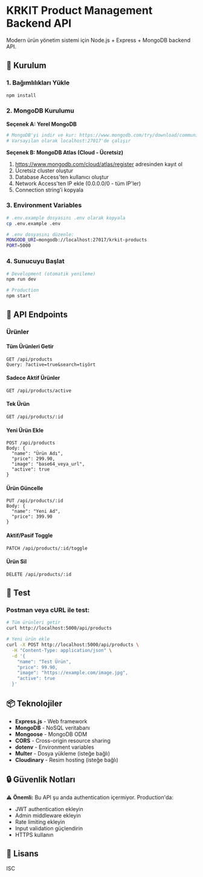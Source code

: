 # KRKIT Product Management Backend API

Modern ürün yönetim sistemi için Node.js + Express + MongoDB backend API.

## 🚀 Kurulum

### 1. Bağımlılıkları Yükle
```bash
npm install
```

### 2. MongoDB Kurulumu

**Seçenek A: Yerel MongoDB**
```bash
# MongoDB'yi indir ve kur: https://www.mongodb.com/try/download/community
# Varsayılan olarak localhost:27017'de çalışır
```

**Seçenek B: MongoDB Atlas (Cloud - Ücretsiz)**
1. https://www.mongodb.com/cloud/atlas/register adresinden kayıt ol
2. Ücretsiz cluster oluştur
3. Database Access'ten kullanıcı oluştur
4. Network Access'ten IP ekle (0.0.0.0/0 - tüm IP'ler)
5. Connection string'i kopyala

### 3. Environment Variables
```bash
# .env.example dosyasını .env olarak kopyala
cp .env.example .env

# .env dosyasını düzenle:
MONGODB_URI=mongodb://localhost:27017/krkit-products
PORT=5000
```

### 4. Sunucuyu Başlat
```bash
# Development (otomatik yenileme)
npm run dev

# Production
npm start
```

## 📡 API Endpoints

### Ürünler

#### Tüm Ürünleri Getir
```
GET /api/products
Query: ?active=true&search=tişört
```

#### Sadece Aktif Ürünler
```
GET /api/products/active
```

#### Tek Ürün
```
GET /api/products/:id
```

#### Yeni Ürün Ekle
```
POST /api/products
Body: {
  "name": "Ürün Adı",
  "price": 299.90,
  "image": "base64_veya_url",
  "active": true
}
```

#### Ürün Güncelle
```
PUT /api/products/:id
Body: {
  "name": "Yeni Ad",
  "price": 399.90
}
```

#### Aktif/Pasif Toggle
```
PATCH /api/products/:id/toggle
```

#### Ürün Sil
```
DELETE /api/products/:id
```

## 🧪 Test

### Postman veya cURL ile test:
```bash
# Tüm ürünleri getir
curl http://localhost:5000/api/products

# Yeni ürün ekle
curl -X POST http://localhost:5000/api/products \
  -H "Content-Type: application/json" \
  -d '{
    "name": "Test Ürün",
    "price": 99.90,
    "image": "https://example.com/image.jpg",
    "active": true
  }'
```

## 📦 Teknolojiler

- **Express.js** - Web framework
- **MongoDB** - NoSQL veritabanı
- **Mongoose** - MongoDB ODM
- **CORS** - Cross-origin resource sharing
- **dotenv** - Environment variables
- **Multer** - Dosya yükleme (isteğe bağlı)
- **Cloudinary** - Resim hosting (isteğe bağlı)

## 🔒 Güvenlik Notları

⚠️ **Önemli:** Bu API şu anda authentication içermiyor. Production'da:
- JWT authentication ekleyin
- Admin middleware ekleyin
- Rate limiting ekleyin
- Input validation güçlendirin
- HTTPS kullanın

## 📝 Lisans

ISC

